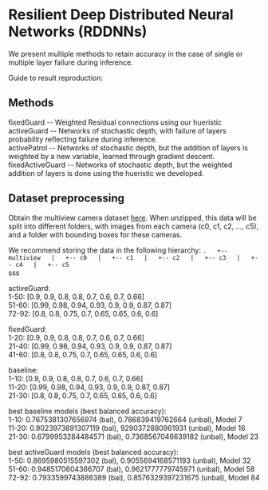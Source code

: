 # Resilient Deep Distributed Neural Networks (RDDNNs)
We present multiple methods to retain accuracy in the case of single or multiple layer failure during inference.

Guide to result reproduction:
## Methods
fixedGuard -- Weighted Residual connections using our hueristic  
activeGuard -- Networks of stochastic depth, with failure of layers probability reflecting failure during inference.  
activePatrol -- Networks of stochastic depth, but the addition of layers is weighted by a new variable, learned through gradient descent.
fixedActiveGuard -- Networks of stochastic depth, but the weighted addition of layers is done using the hueristic we developed.  

## Dataset preprocessing
Obtain the multiview camera dataset [here](https://cvlab.epfl.ch/data/multiclass). When unzipped, this data will be split into different folders, with images from each camera (c0, c1, c2, ..., c5), and a folder with bounding boxes for these cameras.

We recommend storing the data in the following hierarchy:
`
.  
+-- multiview  
|   +-- c0  
|   +-- c1  
|   +-- c2  
|   +-- c3  
|   +-- c4  
|   +-- c5  
`  
sss  
  
activeGuard:  
1-50: [0.9, 0.9, 0.8, 0.8, 0.7, 0.6, 0.7, 0.66]  
51-60: [0.99, 0.98, 0.94, 0.93, 0.9, 0.9, 0.87, 0.87]  
72-92: [0.8, 0.8, 0.75, 0.7, 0.65, 0.65, 0.6, 0.6]  
  
fixedGuard:  
1-20: [0.9, 0.9, 0.8, 0.8, 0.7, 0.6, 0.7, 0.66]  
21-40: [0.99, 0.98, 0.94, 0.93, 0.9, 0.9, 0.87, 0.87]  
41-60: [0.8, 0.8, 0.75, 0.7, 0.65, 0.65, 0.6, 0.6]  
  
baseline:  
1-10: [0.9, 0.9, 0.8, 0.8, 0.7, 0.6, 0.7, 0.66]  
11-20: [0.99, 0.98, 0.94, 0.93, 0.9, 0.9, 0.87, 0.87]  
21-30: [0.8, 0.8, 0.75, 0.7, 0.65, 0.65, 0.6, 0.6]  
  
best baseline models (best balanced accuracy):  
1-10: 0.7675381307656974 (bal), 0.786839419762664 (unbal), Model 7  
11-20: 0.9023973891307119 (bal), 9290372880961931 (unbal), Model 16  
21-30: 0.6799953284484571 (bal), 0.7368567046639182 (unbal), Model 23  
  
best activeGuard models (best balanced accuracy):  
1-50: 0.8695980515597302 (bal), 0.9055694168571193 (unbal), Model 32  
51-60: 0.9485170604366707 (bal), 0.9621777779745971 (unbal), Model 58  
72-92: 0.7933599743886389 (bal), 0.8576329397231675 (unbal), Model 84